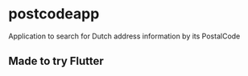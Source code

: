 # postcodeapp

Application to search for Dutch address information by its PostalCode

## Made to try Flutter
